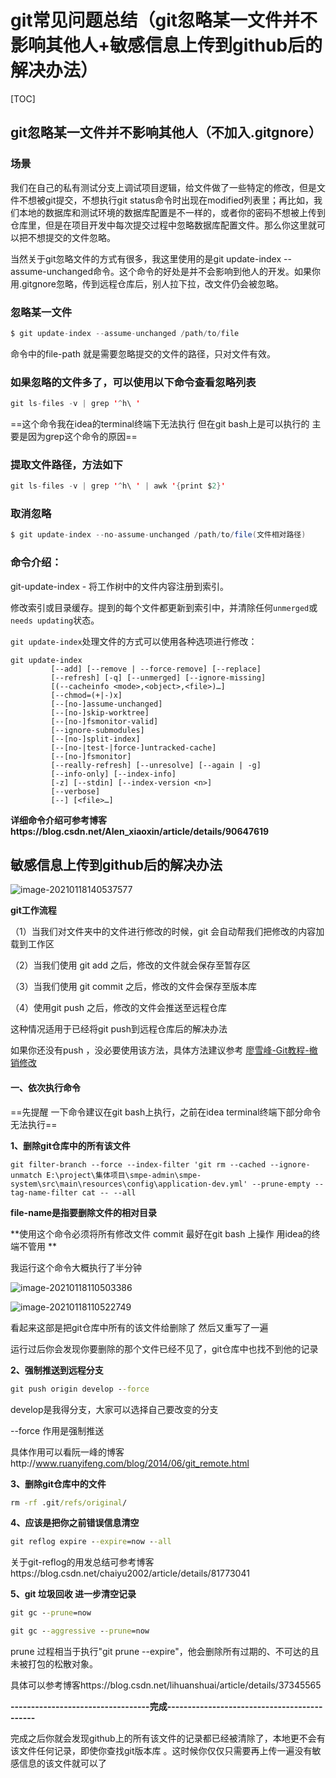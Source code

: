 # git常见问题总结（git忽略某一文件并不影响其他人+敏感信息上传到github后的解决办法）



[TOC]

## git忽略某一文件并不影响其他人（不加入.gitgnore）

### 场景

我们在自己的私有测试分支上调试项目逻辑，给文件做了一些特定的修改，但是文件不想被git提交，不想执行git status命令时出现在modified列表里；再比如，我们本地的数据库和测试环境的数据库配置是不一样的，或者你的密码不想被上传到仓库里，但是在项目开发中每次提交过程中忽略数据库配置文件。那么你这里就可以把不想提交的文件忽略。

当然关于git忽略文件的方式有很多，我这里使用的是git update-index --assume-unchanged命令。这个命令的好处是并不会影响到他人的开发。如果你用.gitgnore忽略，传到远程仓库后，别人拉下拉，改文件仍会被忽略。

### 忽略某一文件

```java
$ git update-index --assume-unchanged /path/to/file
```

命令中的file-path 就是需要忽略提交的文件的路径，只对文件有效。

### 如果忽略的文件多了，可以使用以下命令查看忽略列表

```java
git ls-files -v | grep '^h\ '
```

==这个命令我在idea的terminal终端下无法执行 但在git bash上是可以执行的 主要是因为grep这个命令的原因==

### 提取文件路径，方法如下

```java
git ls-files -v | grep '^h\ ' | awk '{print $2}'
```

### 取消忽略

```java
$ git update-index --no-assume-unchanged /path/to/file(文件相对路径)
```



### 命令介绍：

git-update-index  - 将工作树中的文件内容注册到索引。

修改索引或目录缓存。提到的每个文件都更新到索引中，并清除任何`unmerged`或`needs updating`状态。

`git update-index`处理文件的方式可以使用各种选项进行修改：

```shell
git update-index
	     [--add] [--remove | --force-remove] [--replace]
	     [--refresh] [-q] [--unmerged] [--ignore-missing]
	     [(--cacheinfo <mode>,<object>,<file>)…​]
	     [--chmod=(+|-)x]
	     [--[no-]assume-unchanged]
	     [--[no-]skip-worktree]
	     [--[no-]fsmonitor-valid]
	     [--ignore-submodules]
	     [--[no-]split-index]
	     [--[no-|test-|force-]untracked-cache]
	     [--[no-]fsmonitor]
	     [--really-refresh] [--unresolve] [--again | -g]
	     [--info-only] [--index-info]
	     [-z] [--stdin] [--index-version <n>]
	     [--verbose]
	     [--] [<file>…​]
```

**详细命令介绍可参考博客https://blog.csdn.net/Alen_xiaoxin/article/details/90647619**



## 敏感信息上传到github后的解决办法

![image-20210118140537577](https://gitee.com/lxsupercode/picture/raw/master/img/20210118140537.png)

**git工作流程**

（1）当我们对文件夹中的文件进行修改的时候，git 会自动帮我们把修改的内容加载到工作区

（2）当我们使用 git add 之后，修改的文件就会保存至暂存区

（3）当我们使用 git commit 之后，修改的文件会保存至版本库

（4）使用git push 之后，修改的文件会推送至远程仓库



这种情况适用于已经将git push到远程仓库后的解决办法

如果你还没有push ，没必要使用该方法，具体方法建议参考 [廖雪峰-Git教程-撤销修改](https://www.liaoxuefeng.com/wiki/0013739516305929606dd18361248578c67b8067c8c017b000/001374831943254ee90db11b13d4ba9a73b9047f4fb968d000)



#### 一、依次执行命令 

==先提醒 一下命令建议在git bash上执行，之前在idea terminal终端下部分命令无法执行==

**1、删除git仓库中的所有该文件**

```git
git filter-branch --force --index-filter 'git rm --cached --ignore-unmatch E:\project\集体项目\smpe-admin\smpe-system\src\main\resources\config\application-dev.yml' --prune-empty --tag-name-filter cat -- --all
```

**file-name是指要删除文件的相对目录**

**使用这个命令必须将所有修改文件 commit  最好在git bash 上操作 用idea的终端不管用  **  

我运行这个命令大概执行了半分钟

![image-20210118110503386](https://gitee.com/lxsupercode/picture/raw/master/img/20210118110510.png)



![image-20210118110522749](https://gitee.com/lxsupercode/picture/raw/master/img/20210118110522.png)

看起来这部是把git仓库中所有的该文件给删除了 然后又重写了一遍

运行过后你会发现你要删除的那个文件已经不见了，git仓库中也找不到他的记录

**2、强制推送到远程分支**

```cmd
git push origin develop --force
```

develop是我得分支，大家可以选择自己要改变的分支

--force 作用是强制推送 

具体作用可以看阮一峰的博客http://www.ruanyifeng.com/blog/2014/06/git_remote.html

**3、删除git仓库中的文件**

```cmd
rm -rf .git/refs/original/
```

**4、应该是把你之前错误信息清空**

```cmd
git reflog expire --expire=now --all
```

关于git-reflog的用发总结可参考博客https://blog.csdn.net/chaiyu2002/article/details/81773041

**5、git 垃圾回收 进一步清空记录**

```cmd
git gc --prune=now

git gc --aggressive --prune=now
```

prune 过程相当于执行"git prune --expire"，他会删除所有过期的、不可达的且未被打包的松散对象。

具体可以参考博客https://blog.csdn.net/lihuanshuai/article/details/37345565

**----------------------------------完成--------------------------------------------**

完成之后你就会发现github上的所有该文件的记录都已经被清除了，本地更不会有该文件任何记录，即使你查找git版本库 。这时候你仅仅只需要再上传一遍没有敏感信息的该文件就可以了

